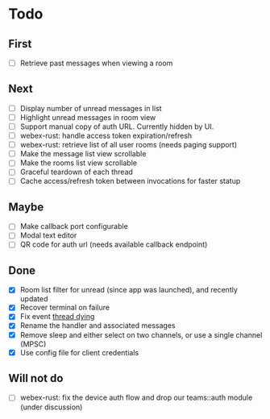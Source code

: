 # Todo

## First
- [ ] Retrieve past messages when viewing a room

## Next
- [ ] Display number of unread messages in list
- [ ] Highlight unread messages in room view
- [ ] Support manual copy of auth URL. Currently hidden by UI.
- [ ] webex-rust: handle access token expiration/refresh
- [ ] webex-rust: retrieve list of all user rooms (needs paging support)
- [ ] Make the message list view scrollable
- [ ] Make the rooms list view scrollable
- [ ] Graceful teardown of each thread
- [ ] Cache access/refresh token between invocations for faster statup

## Maybe
- [ ] Make callback port configurable
- [ ] Modal text editor
- [ ] QR code for auth url (needs available callback endpoint)

## Done
- [x] Room list filter for unread (since app was launched), and recently updated
- [x] Recover terminal on failure
- [x] Fix event [thread dying](https://github.com/sgrimee/webex-tui/issues/1)
- [x] Rename the handler and associated messages
- [x] Remove sleep and either select on two channels, or use a single channel (MPSC)
- [x] Use config file for client credentials 

## Will not do
- [ ] webex-rust: fix the device auth flow and drop our teams::auth module (under discussion)